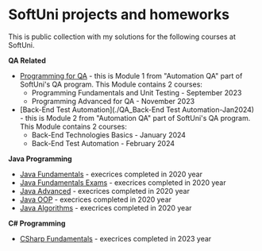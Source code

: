 # SoftUni projects and homeworks

This is public collection with my solutions for the following courses at SoftUni.

**QA Related**
- [Programming for QA](./Programming-for-QA-sep2023) - this is Module 1 from "Automation QA" part of SoftUni's QA program. This Module contains 2 courses:
    + Programming Fundamentals and Unit Testing - September 2023
    + Programming Advanced for QA - November 2023
- [Back-End Test Automation](./QA_Back-End Test Automation-Jan2024) - this is Module 2 from "Automation QA" part of SoftUni's QA program. This Module contains 2 courses:
    + Back-End Technologies Basics - January 2024
    + Back-End Test Automation - February 2024

**Java Programming**
- [Java Fundamentals](./Java-Fundamentals-Jan2020) - execrices completed in 2020 year
- [Java Fundamentals Exams](./Java-Fundamentals-Exams) - execrices completed in 2020 year
- [Java Advanced](./Java-Advanced-Jan2020) - execrices completed in 2020 year
- [Java OOP](./Java-OOP-Feb2020) - execrices completed in 2020 year
- [Java Algorithms](./Java-Algorithms-May2020) - execrices completed in 2020 year

**C# Programming**
- [CSharp Fundamentals](./CSharp-Fundamentals-2023) - execrices completed in 2023 year

